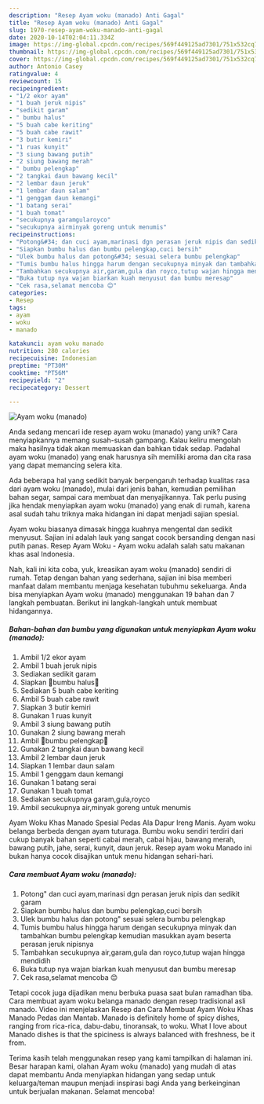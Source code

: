 ```yaml
---
description: "Resep Ayam woku (manado) Anti Gagal"
title: "Resep Ayam woku (manado) Anti Gagal"
slug: 1970-resep-ayam-woku-manado-anti-gagal
date: 2020-10-14T02:04:11.334Z
image: https://img-global.cpcdn.com/recipes/569f449125ad7301/751x532cq70/ayam-woku-manado-foto-resep-utama.jpg
thumbnail: https://img-global.cpcdn.com/recipes/569f449125ad7301/751x532cq70/ayam-woku-manado-foto-resep-utama.jpg
cover: https://img-global.cpcdn.com/recipes/569f449125ad7301/751x532cq70/ayam-woku-manado-foto-resep-utama.jpg
author: Antonio Casey
ratingvalue: 4
reviewcount: 15
recipeingredient:
- "1/2 ekor ayam"
- "1 buah jeruk nipis"
- "sedikit garam"
- " bumbu halus"
- "5 buah cabe keriting"
- "5 buah cabe rawit"
- "3 butir kemiri"
- "1 ruas kunyit"
- "3 siung bawang putih"
- "2 siung bawang merah"
- " bumbu pelengkap"
- "2 tangkai daun bawang kecil"
- "2 lembar daun jeruk"
- "1 lembar daun salam"
- "1 genggam daun kemangi"
- "1 batang serai"
- "1 buah tomat"
- "secukupnya garamgularoyco"
- "secukupnya airminyak goreng untuk menumis"
recipeinstructions:
- "Potong&#34; dan cuci ayam,marinasi dgn perasan jeruk nipis dan sedikit garam"
- "Siapkan bumbu halus dan bumbu pelengkap,cuci bersih"
- "Ulek bumbu halus dan potong&#34; sesuai selera bumbu pelengkap"
- "Tumis bumbu halus hingga harum dengan secukupnya minyak dan tambahkan bumbu pelengkap kemudian masukkan ayam beserta perasan jeruk nipisnya"
- "Tambahkan secukupnya air,garam,gula dan royco,tutup wajan hingga mendidih"
- "Buka tutup nya wajan biarkan kuah menyusut dan bumbu meresap"
- "Cek rasa,selamat mencoba 😊"
categories:
- Resep
tags:
- ayam
- woku
- manado

katakunci: ayam woku manado 
nutrition: 280 calories
recipecuisine: Indonesian
preptime: "PT30M"
cooktime: "PT56M"
recipeyield: "2"
recipecategory: Dessert

---
```



![Ayam woku (manado)](https://img-global.cpcdn.com/recipes/569f449125ad7301/751x532cq70/ayam-woku-manado-foto-resep-utama.jpg)

Anda sedang mencari ide resep ayam woku (manado) yang unik? Cara menyiapkannya memang susah-susah gampang. Kalau keliru mengolah maka hasilnya tidak akan memuaskan dan bahkan tidak sedap. Padahal ayam woku (manado) yang enak harusnya sih memiliki aroma dan cita rasa yang dapat memancing selera kita.

Ada beberapa hal yang sedikit banyak berpengaruh terhadap kualitas rasa dari ayam woku (manado), mulai dari jenis bahan, kemudian pemilihan bahan segar, sampai cara membuat dan menyajikannya. Tak perlu pusing jika hendak menyiapkan ayam woku (manado) yang enak di rumah, karena asal sudah tahu triknya maka hidangan ini dapat menjadi sajian spesial.

Ayam woku biasanya dimasak hingga kuahnya mengental dan sedikit menyusut. Sajian ini adalah lauk yang sangat cocok bersanding dengan nasi putih panas. Resep Ayam Woku - Ayam woku adalah salah satu makanan khas asal Indonesia.


Nah, kali ini kita coba, yuk, kreasikan ayam woku (manado) sendiri di rumah. Tetap dengan bahan yang sederhana, sajian ini bisa memberi manfaat dalam membantu menjaga kesehatan tubuhmu sekeluarga. Anda bisa menyiapkan Ayam woku (manado) menggunakan 19 bahan dan 7 langkah pembuatan. Berikut ini langkah-langkah untuk membuat hidangannya.

<!--inarticleads1-->

##### Bahan-bahan dan bumbu yang digunakan untuk menyiapkan Ayam woku (manado):

1. Ambil 1/2 ekor ayam
1. Ambil 1 buah jeruk nipis
1. Sediakan sedikit garam
1. Siapkan  🎀bumbu halus🎀
1. Sediakan 5 buah cabe keriting
1. Ambil 5 buah cabe rawit
1. Siapkan 3 butir kemiri
1. Gunakan 1 ruas kunyit
1. Ambil 3 siung bawang putih
1. Gunakan 2 siung bawang merah
1. Ambil  🎀bumbu pelengkap🎀
1. Gunakan 2 tangkai daun bawang kecil
1. Ambil 2 lembar daun jeruk
1. Siapkan 1 lembar daun salam
1. Ambil 1 genggam daun kemangi
1. Gunakan 1 batang serai
1. Gunakan 1 buah tomat
1. Sediakan secukupnya garam,gula,royco
1. Ambil secukupnya air,minyak goreng untuk menumis


Ayam Woku Khas Manado Spesial Pedas Ala Dapur Ireng Manis. Ayam woku belanga berbeda dengan ayam tuturaga. Bumbu woku sendiri terdiri dari cukup banyak bahan seperti cabai merah, cabai hijau, bawang merah, bawang putih, jahe, serai, kunyit, daun jeruk. Resep ayam woku Manado ini bukan hanya cocok disajikan untuk menu hidangan sehari-hari. 

<!--inarticleads2-->

##### Cara membuat Ayam woku (manado):

1. Potong&#34; dan cuci ayam,marinasi dgn perasan jeruk nipis dan sedikit garam
1. Siapkan bumbu halus dan bumbu pelengkap,cuci bersih
1. Ulek bumbu halus dan potong&#34; sesuai selera bumbu pelengkap
1. Tumis bumbu halus hingga harum dengan secukupnya minyak dan tambahkan bumbu pelengkap kemudian masukkan ayam beserta perasan jeruk nipisnya
1. Tambahkan secukupnya air,garam,gula dan royco,tutup wajan hingga mendidih
1. Buka tutup nya wajan biarkan kuah menyusut dan bumbu meresap
1. Cek rasa,selamat mencoba 😊


Tetapi cocok juga dijadikan menu berbuka puasa saat bulan ramadhan tiba. Cara membuat ayam woku belanga manado dengan resep tradisional asli manado. Video ini menjelaskan Resep dan Cara Membuat Ayam Woku Khas Manado Pedas dan Mantab. Manado is definitely home of spicy dishes, ranging from rica-rica, dabu-dabu, tinoransak, to woku. What I love about Manado dishes is that the spiciness is always balanced with freshness, be it from. 

Terima kasih telah menggunakan resep yang kami tampilkan di halaman ini. Besar harapan kami, olahan Ayam woku (manado) yang mudah di atas dapat membantu Anda menyiapkan hidangan yang sedap untuk keluarga/teman maupun menjadi inspirasi bagi Anda yang berkeinginan untuk berjualan makanan. Selamat mencoba!
